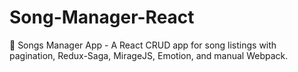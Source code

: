 # Song-Manager-React
🎵 Songs Manager App -  A React CRUD app for song listings with pagination, Redux-Saga, MirageJS, Emotion, and manual Webpack.
